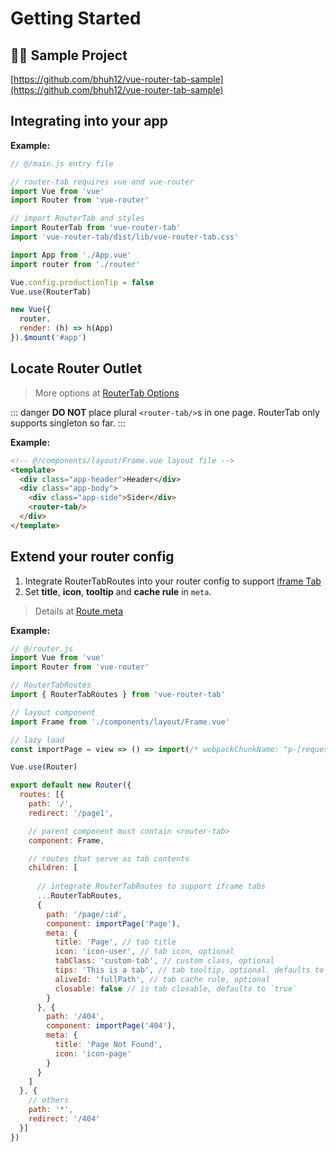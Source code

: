 
# Getting Started

## 👨‍💻 Sample Project

[https://github.com/bhuh12/vue-router-tab-sample](https://github.com/bhuh12/vue-router-tab-sample)

## Integrating into your app

**Example:**

``` javascript {8,9,15}
// @/main.js entry file

// router-tab requires vue and vue-router
import Vue from 'vue'
import Router from 'vue-router'

// import RouterTab and styles
import RouterTab from 'vue-router-tab'
import 'vue-router-tab/dist/lib/vue-router-tab.css'

import App from './App.vue'
import router from './router'

Vue.config.productionTip = false
Vue.use(RouterTab)

new Vue({
  router,
  render: (h) => h(App)
}).$mount('#app')

```

## Locate Router Outlet

> More options at [RouterTab Options](../../api/README.md#routertab-配置参数)

::: danger
**DO NOT** place plural `<router-tab/>`s in one page. RouterTab only supports singleton so far.
:::

**Example:**

``` html {6}
<!-- @/components/layout/Frame.vue layout file -->
<template>
  <div class="app-header">Header</div>
  <div class="app-body">
    <div class="app-side">Sider</div>
    <router-tab/>
  </div>
</template>
```

## Extend your router config

1. Integrate RouterTabRoutes into your router config to support [iframe Tab](iframe.md)
2. Set **title**, **icon**, **tooltip** and **cache rule** in `meta`.

> Details at [Route.meta](../../api/README.md#route-meta-路由元信息)

**Example:**

``` javascript {6,9,22,25,28,33,34,35,36,37,38}
// @/router.js
import Vue from 'vue'
import Router from 'vue-router'

// RouterTabRoutes
import { RouterTabRoutes } from 'vue-router-tab'

// layout component
import Frame from './components/layout/Frame.vue'

// lazy load
const importPage = view => () => import(/* webpackChunkName: "p-[request]" */ `./views/${view}.vue`)

Vue.use(Router)

export default new Router({
  routes: [{
    path: '/',
    redirect: '/page1',

    // parent component must contain <router-tab>
    component: Frame,

    // routes that serve as tab contents
    children: [
      
      // integrate RouterTabRoutes to support iframe tabs
      ...RouterTabRoutes,
      {
        path: '/page/:id',
        component: importPage('Page'),
        meta: {
          title: 'Page', // tab title
          icon: 'icon-user', // tab icon, optional
          tabClass: 'custom-tab', // custom class, optional
          tips: 'This is a tab', // tab tooltip, optional. defaults to `meta.title`
          aliveId: 'fullPath', // tab cache rule, optional
          closable: false // is tab closable, defaults to `true`
        }
      }, {
        path: '/404',
        component: importPage('404'),
        meta: {
          title: 'Page Not Found',
          icon: 'icon-page'
        }
      }
    ]
  }, {
    // others
    path: '*',
    redirect: '/404'
  }]
})
```
